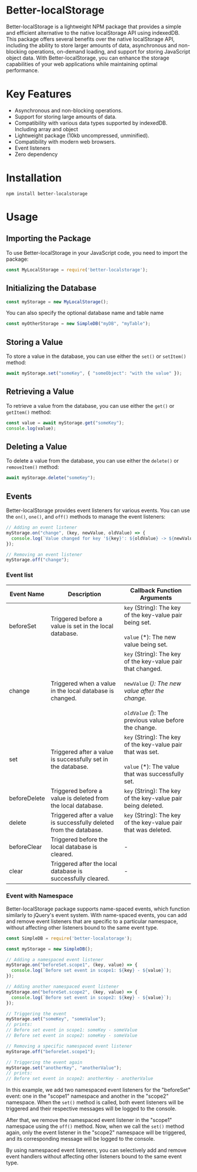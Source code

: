 # Better-localStorage
Better-localStorage is a lightweight NPM package that provides a simple and efficient alternative to the native localStorage API using indexedDB. This package offers several benefits over the native localStorage API, including the ability to store larger amounts of data, asynchronous and non-blocking operations, on-demand loading, and support for storing JavaScript object data. With Better-localStorage, you can enhance the storage capabilities of your web applications while maintaining optimal performance.

# Key Features
-   Asynchronous and non-blocking operations.
-   Support for storing large amounts of data.
-   Compatibility with various data types supported by indexedDB. Including array and object
-   Lightweight package (10kb uncompressed, unminified).
-   Compatibility with modern web browsers.
-   Event listeners
-   Zero dependency

# Installation
```shell
npm install better-localstorage
```

# Usage
## Importing the Package
To use Better-localStorage in your JavaScript code, you need to import the package:
```js
const MyLocalStorage = require('better-localstorage');
```

## Initializing the Database

```js
const myStorage = new MyLocalStorage();
```

You can also specify the optional database name and table name
```js
const myOtherStorage = new SimpleDB("myDB", "myTable");
```


## Storing a Value
To store a value in the database, you can use either the `set()` or `setItem()` method:

```js
await myStorage.set("someKey", { "someObject": "with the value" });
```

## Retrieving a Value
To retrieve a value from the database, you can use either the `get()` or `getItem()` method:

```js
const value = await myStorage.get("someKey");
console.log(value);
```


## Deleting a Value
To delete a value from the database, you can use either the `delete()` or `removeItem()` method:
```js
await myStorage.delete("someKey");
```

## Events

Better-localStorage provides event listeners for various events. You can use the `on()`, `one()`, and `off()` methods to manage the event listeners:
```js
// Adding an event listener
myStorage.on("change", (key, newValue, oldValue) => {
  console.log(`Value changed for key '${key}': ${oldValue} -> ${newValue}`);
});

// Removing an event listener
myStorage.off("change");
```

### Event list
|Event Name|Description|Callback Function Arguments|
|--- |--- |--- |
|beforeSet|Triggered before a value is set in the local database.|`key` (String): The key of the key-value pair being set.<br /><br />`value` (*): The new value being set.|
|change|Triggered when a value in the local database is changed.|`key` (String): The key of the key-value pair that changed.<br /><br />`newValue` (*): The new value after the change.<br /><br />`oldValue` (*): The previous value before the change.|
|set|Triggered after a value is successfully set in the database.|`key` (String): The key of the key-value pair that was set.<br /><br />`value` (*): The value that was successfully set.|
|beforeDelete|Triggered before a value is deleted from the local database.|`key` (String): The key of the key-value pair being deleted.|
|delete|Triggered after a value is successfully deleted from the database.|`key` (String): The key of the key-value pair that was deleted.|
|beforeClear|Triggered before the local database is cleared.|-|
|clear|Triggered after the local database is successfully cleared.|-|


### Event with Namespace
Better-localStorage package supports name-spaced events, which function similarly to jQuery's event system. With name-spaced events, you can add and remove event listeners that are specific to a particular namespace, without affecting other listeners bound to the same event type.


```js
const SimpleDB = require('better-localstorage');

const myStorage = new SimpleDB();

// Adding a namespaced event listener
myStorage.on("beforeSet.scope1", (key, value) => {
  console.log(`Before set event in scope1: ${key} - ${value}`);
});

// Adding another namespaced event listener
myStorage.on("beforeSet.scope2", (key, value) => {
  console.log(`Before set event in scope2: ${key} - ${value}`);
});

// Triggering the event
myStorage.set("someKey", "someValue");
// prints:
// Before set event in scope1: someKey - someValue
// Before set event in scope2: someKey - someValue

// Removing a specific namespaced event listener
myStorage.off("beforeSet.scope1");

// Triggering the event again
myStorage.set("anotherKey", "anotherValue");
// prints:
// Before set event in scope2: anotherKey - anotherValue

```
In this example, we add two namespaced event listeners for the "beforeSet" event: one in the "scope1" namespace and another in the "scope2" namespace. When the `set()` method is called, both event listeners will be triggered and their respective messages will be logged to the console.

After that, we remove the namespaced event listener in the "scope1" namespace using the `off()` method. Now, when we call the `set()` method again, only the event listener in the "scope2" namespace will be triggered, and its corresponding message will be logged to the console.

By using namespaced event listeners, you can selectively add and remove event handlers without affecting other listeners bound to the same event type.